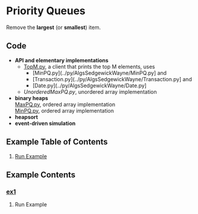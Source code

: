 # Priority Queues
Remove the **largest** (or **smallest**) item.

## Code
  * **API and elementary implementations**    
    * [TopM.py](../py/AlgsSedgewickWayne/TopM.py), 
      a client that prints the top M elements, uses    
      * [MinPQ.py](../py/AlgsSedgewickWayne/MinPQ.py] and    
      * [Transaction.py](../py/AlgsSedgewickWayne/Transaction.py] and    
      * [Date.py](../py/AlgsSedgewickWayne/Date.py]
    * *UnorderedMaxPQ.py*, unordered array implementation    
  * **binary heaps**    
    [MaxPQ.py](../py/AlgsSedgewickWayne/MaxPQ.py), ordered array implementation    
    [MinPQ.py](../py/AlgsSedgewickWayne/MinPQ.py), ordered array implementation    
  * **heapsort**    
  * **event-driven simulation**    

## Example Table of Contents
  1. [Run Example](#ex1)

## Example Contents
### [ex1](#example-contents)
1. Run Example
